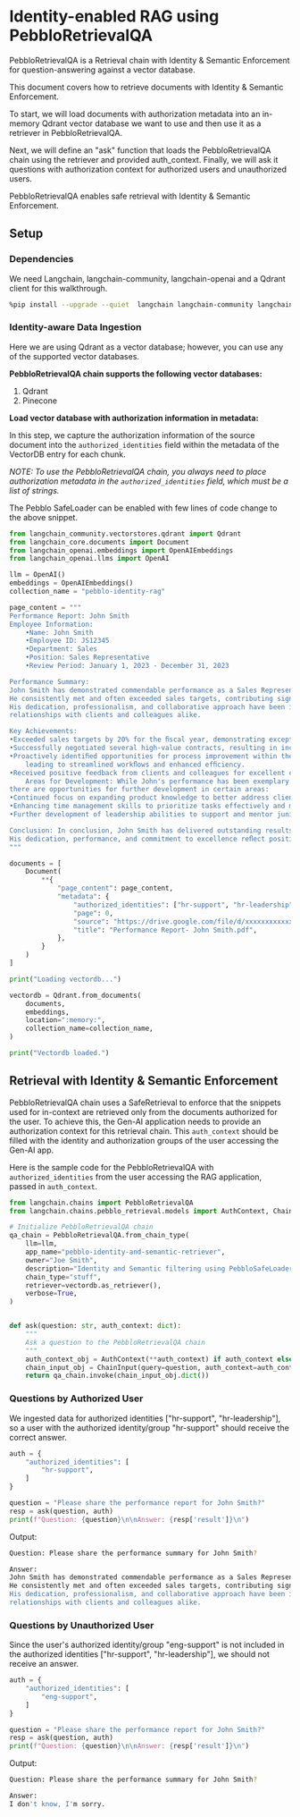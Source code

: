 # Identity-enabled RAG using PebbloRetrievalQA

PebbloRetrievalQA is a Retrieval chain with Identity & Semantic Enforcement for question-answering against a vector database.

This document covers how to retrieve documents with Identity & Semantic Enforcement.

To start, we will load documents with authorization metadata into an in-memory Qdrant vector database we want to use and then use it as a retriever in
PebbloRetrievalQA.

Next, we will define an "ask" function that loads the PebbloRetrievalQA chain using the retriever and provided auth_context.
Finally, we will ask it questions with authorization context for authorized users and unauthorized users.

PebbloRetrievalQA enables safe retrieval with Identity & Semantic Enforcement.

## Setup

### Dependencies

We need Langchain, langchain-community, langchain-openai and a Qdrant client for this walkthrough.

```bash
%pip install --upgrade --quiet  langchain langchain-community langchain-openai qdrant_client
```

### Identity-aware Data Ingestion

Here we are using Qdrant as a vector database; however, you can use any of the supported vector databases.

**PebbloRetrievalQA chain supports the following vector databases:**

1. Qdrant
1. Pinecone

**Load vector database with authorization information in metadata:**

In this step, we capture the authorization information of the source document into the `authorized_identities` field within the metadata of the
VectorDB
entry for each chunk.

_NOTE: To use the PebbloRetrievalQA chain, you always need to place authorization metadata in the `authorized_identities` field, which must be a list
of strings._

The Pebblo SafeLoader can be enabled with few lines of code change to the above snippet.

```python
from langchain_community.vectorstores.qdrant import Qdrant
from langchain_core.documents import Document
from langchain_openai.embeddings import OpenAIEmbeddings
from langchain_openai.llms import OpenAI

llm = OpenAI()
embeddings = OpenAIEmbeddings()
collection_name = "pebblo-identity-rag"

page_content = """
Performance Report: John Smith
Employee Information:
    •Name: John Smith
    •Employee ID: JS12345
    •Department: Sales
    •Position: Sales Representative
    •Review Period: January 1, 2023 - December 31, 2023

Performance Summary: 
John Smith has demonstrated commendable performance as a Sales Representative during the review period. 
He consistently met and often exceeded sales targets, contributing signiﬁcantly to the department's success. 
His dedication, professionalism, and collaborative approach have been instrumental in fostering positive 
relationships with clients and colleagues alike.

Key Achievements:
•Exceeded sales targets by 20% for the ﬁscal year, demonstrating exceptional sales acumen and strategic planning skills.
•Successfully negotiated several high-value contracts, resulting in increased revenue and client satisfaction.
•Proactively identiﬁed opportunities for process improvement within the sales team, 
    leading to streamlined workﬂows and enhanced efﬁciency.
•Received positive feedback from clients and colleagues for excellent communication skills, responsiveness, and customer service.
    Areas for Development: While John's performance has been exemplary overall, 
there are opportunities for further development in certain areas:
•Continued focus on expanding product knowledge to better address client needs and provide tailored solutions.
•Enhancing time management skills to prioritize tasks effectively and maximize productivity during busy periods.
•Further development of leadership abilities to support and mentor junior team members within the sales department.

Conclusion: In conclusion, John Smith has delivered outstanding results as a Sales Representative at ACME Corp. 
His dedication, performance, and commitment to excellence reﬂect positively on the organization." 
"""

documents = [
    Document(
        **{
            "page_content": page_content,
            "metadata": {
                "authorized_identities": ["hr-support", "hr-leadership"],
                "page": 0,
                "source": "https://drive.google.com/file/d/xxxxxxxxxxxxx/view",
                "title": "Performance Report- John Smith.pdf",
            },
        }
    )
]

print("Loading vectordb...")

vectordb = Qdrant.from_documents(
    documents,
    embeddings,
    location=":memory:",
    collection_name=collection_name,
)

print("Vectordb loaded.")
```

## Retrieval with Identity & Semantic Enforcement

PebbloRetrievalQA chain uses a SafeRetrieval to enforce that the snippets used for in-context are retrieved
only from the documents authorized for the user.
To achieve this, the Gen-AI application needs to provide an authorization context for this retrieval chain.
This `auth_context` should be filled with the identity and authorization groups of the user accessing the Gen-AI app.

Here is the sample code for the PebbloRetrievalQA with `authorized_identities` from the user accessing the RAG
application, passed in `auth_context`.

```python
from langchain.chains import PebbloRetrievalQA
from langchain.chains.pebblo_retrieval.models import AuthContext, ChainInput

# Initialize PebbloRetrievalQA chain
qa_chain = PebbloRetrievalQA.from_chain_type(
    llm=llm,
    app_name="pebblo-identity-and-semantic-retriever",
    owner="Joe Smith",
    description="Identity and Semantic filtering using PebbloSafeLoader, and PebbloRetrievalQA",
    chain_type="stuff",
    retriever=vectordb.as_retriever(),
    verbose=True,
)


def ask(question: str, auth_context: dict):
    """
    Ask a question to the PebbloRetrievalQA chain
    """
    auth_context_obj = AuthContext(**auth_context) if auth_context else None
    chain_input_obj = ChainInput(query=question, auth_context=auth_context_obj)
    return qa_chain.invoke(chain_input_obj.dict())
```

### Questions by Authorized User

We ingested data for authorized identities ["hr-support", "hr-leadership"], so a user with the
authorized identity/group "hr-support" should receive the correct answer.

```python
auth = {
    "authorized_identities": [
        "hr-support",
    ]
}

question = "Please share the performance report for John Smith?"
resp = ask(question, auth)
print(f"Question: {question}\n\nAnswer: {resp['result']}\n")
```

Output:

```bash
Question: Please share the performance summary for John Smith?

Answer: 
John Smith has demonstrated commendable performance as a Sales Representative during the review period. 
He consistently met and often exceeded sales targets, contributing signiﬁcantly to the department's success. 
His dedication, professionalism, and collaborative approach have been instrumental in fostering positive 
relationships with clients and colleagues alike.
```

### Questions by Unauthorized User

Since the user's authorized identity/group "eng-support" is not included in the authorized identities ["hr-support", "hr-leadership"], we should not
receive an answer.

```python
auth = {
    "authorized_identities": [
        "eng-support",
    ]
}

question = "Please share the performance report for John Smith?"
resp = ask(question, auth)
print(f"Question: {question}\n\nAnswer: {resp['result']}\n")
```

Output:

```bash
Question: Please share the performance summary for John Smith?

Answer: 
I don't know, I'm sorry.
```
